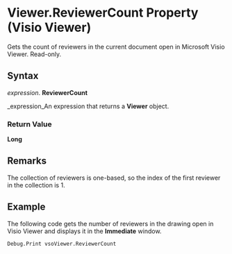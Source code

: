 
# Viewer.ReviewerCount Property (Visio Viewer)

Gets the count of reviewers in the current document open in Microsoft Visio Viewer. Read-only.


## Syntax

 _expression_. **ReviewerCount**

 _expression_An expression that returns a  **Viewer** object.


### Return Value

 **Long**


## Remarks

The collection of reviewers is one-based, so the index of the first reviewer in the collection is 1.


## Example

The following code gets the number of reviewers in the drawing open in Visio Viewer and displays it in the  **Immediate** window.


```vb
Debug.Print vsoViewer.ReviewerCount
```


